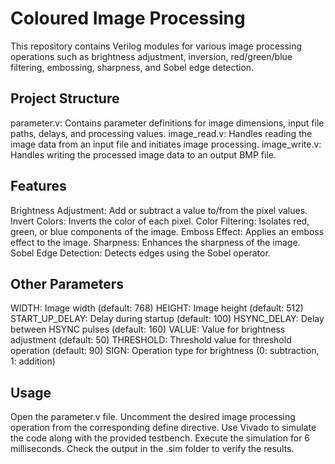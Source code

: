 # Coloured Image Processing
This repository contains Verilog modules for various image processing operations such as brightness adjustment, inversion, red/green/blue filtering, embossing, sharpness, and Sobel edge detection.

## Project Structure
parameter.v: Contains parameter definitions for image dimensions, input file paths, delays, and processing values.
image_read.v: Handles reading the image data from an input file and initiates image processing.
image_write.v: Handles writing the processed image data to an output BMP file.

## Features
Brightness Adjustment: Add or subtract a value to/from the pixel values.
Invert Colors: Inverts the color of each pixel.
Color Filtering: Isolates red, green, or blue components of the image.
Emboss Effect: Applies an emboss effect to the image.
Sharpness: Enhances the sharpness of the image.
Sobel Edge Detection: Detects edges using the Sobel operator.

## Other Parameters
WIDTH: Image width (default: 768)
HEIGHT: Image height (default: 512)
START_UP_DELAY: Delay during startup (default: 100)
HSYNC_DELAY: Delay between HSYNC pulses (default: 160)
VALUE: Value for brightness adjustment (default: 50)
THRESHOLD: Threshold value for threshold operation (default: 90)
SIGN: Operation type for brightness (0: subtraction, 1: addition)

## Usage
Open the parameter.v file.
Uncomment the desired image processing operation  from the corresponding define directive.
Use Vivado to simulate the code along with the provided testbench.
Execute the simulation for 6 milliseconds.
Check the output in the .sim folder to verify the results.
